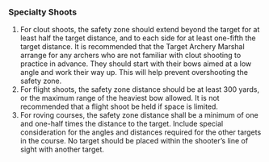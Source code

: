### Specialty Shoots
1.  For clout shoots, the safety zone should extend beyond the target for at least half the target distance, and to each side for at least one-fifth the target distance. It is recommended that the Target Archery Marshal arrange for any archers who are not familiar with clout shooting to practice in advance. They should start with their bows aimed at a low angle and work their way up. This will help prevent overshooting the safety zone.
2.  For flight shoots, the safety zone distance should be at least 300 yards, or the maximum range of the heaviest bow allowed. It is not recommended that a flight shoot be held if space is limited.
3.  For roving courses, the safety zone distance shall be a minimum of one and one-half times the distance to the target. Include special consideration for the angles and distances required for the other targets in the course. No target should be placed within the shooter’s line of sight with another target.

